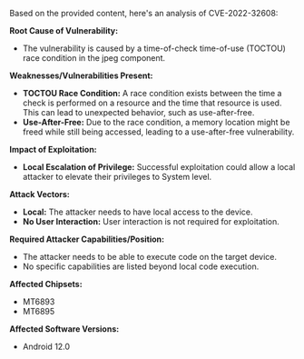 Based on the provided content, here's an analysis of CVE-2022-32608:

**Root Cause of Vulnerability:**
- The vulnerability is caused by a time-of-check time-of-use (TOCTOU) race condition in the jpeg component.

**Weaknesses/Vulnerabilities Present:**
- **TOCTOU Race Condition:** A race condition exists between the time a check is performed on a resource and the time that resource is used. This can lead to unexpected behavior, such as use-after-free.
- **Use-After-Free:** Due to the race condition, a memory location might be freed while still being accessed, leading to a use-after-free vulnerability.

**Impact of Exploitation:**
- **Local Escalation of Privilege:** Successful exploitation could allow a local attacker to elevate their privileges to System level.

**Attack Vectors:**
- **Local:** The attacker needs to have local access to the device.
- **No User Interaction:** User interaction is not required for exploitation.

**Required Attacker Capabilities/Position:**
- The attacker needs to be able to execute code on the target device.
- No specific capabilities are listed beyond local code execution.

**Affected Chipsets:**
- MT6893
- MT6895

**Affected Software Versions:**
- Android 12.0